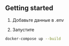 ## Getting started



1. Добавьте данные в .env

2. Запустите
```bash
docker-compose up --build
```
